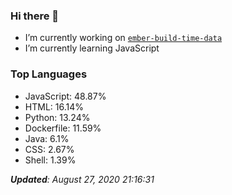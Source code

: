 ### Hi there 👋

<!--
**Robert-96/Robert-96** is a ✨ _special_ ✨ repository because its `README.md` (this file) appears on your GitHub profile.

Here are some ideas to get you started:

- 🔭 I’m currently working on ...
- 🌱 I’m currently learning ...
- 👯 I’m looking to collaborate on ...
- 🤔 I’m looking for help with ...
- 💬 Ask me about ...
- 📫 How to reach me: ...
- 😄 Pronouns: ...
- ⚡ Fun fact: ...
-->

- I’m currently working on [`ember-build-time-data`](https://github.com/Robert-96/ember-build-time-data)
- I’m currently learning JavaScript

### Top Languages

* JavaScript: 48.87%
* HTML: 16.14%
* Python: 13.24%
* Dockerfile: 11.59%
* Java: 6.1%
* CSS: 2.67%
* Shell: 1.39%


***Updated**: August 27, 2020 21:16:31*